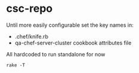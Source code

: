 csc-repo
========

Until more easily configurable set the key names in:
* .chef/knife.rb
* qa-chef-server-cluster cookbook attributes file

All hardcoded to run standalone for now

`rake -T`

